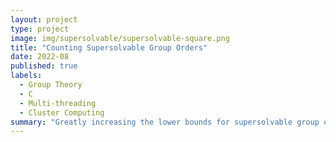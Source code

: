 ```yaml
---
layout: project
type: project
image: img/supersolvable/supersolvable-square.png
title: "Counting Supersolvable Group Orders"
date: 2022-08
published: true
labels:
  - Group Theory
  - C
  - Multi-threading
  - Cluster Computing
summary: "Greatly increasing the lower bounds for supersolvable group orders via multi-threading and cluster computing."
---
```


